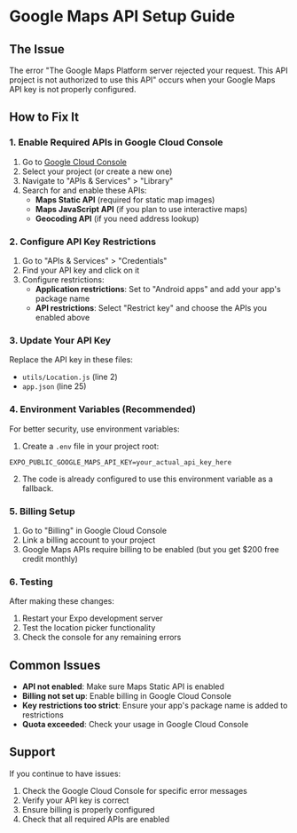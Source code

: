 # Google Maps API Setup Guide

## The Issue
The error "The Google Maps Platform server rejected your request. This API project is not authorized to use this API" occurs when your Google Maps API key is not properly configured.

## How to Fix It

### 1. Enable Required APIs in Google Cloud Console

1. Go to [Google Cloud Console](https://console.cloud.google.com/)
2. Select your project (or create a new one)
3. Navigate to "APIs & Services" > "Library"
4. Search for and enable these APIs:
   - **Maps Static API** (required for static map images)
   - **Maps JavaScript API** (if you plan to use interactive maps)
   - **Geocoding API** (if you need address lookup)

### 2. Configure API Key Restrictions

1. Go to "APIs & Services" > "Credentials"
2. Find your API key and click on it
3. Configure restrictions:
   - **Application restrictions**: Set to "Android apps" and add your app's package name
   - **API restrictions**: Select "Restrict key" and choose the APIs you enabled above

### 3. Update Your API Key

Replace the API key in these files:
- `utils/Location.js` (line 2)
- `app.json` (line 25)

### 4. Environment Variables (Recommended)

For better security, use environment variables:

1. Create a `.env` file in your project root:
```
EXPO_PUBLIC_GOOGLE_MAPS_API_KEY=your_actual_api_key_here
```

2. The code is already configured to use this environment variable as a fallback.

### 5. Billing Setup

1. Go to "Billing" in Google Cloud Console
2. Link a billing account to your project
3. Google Maps APIs require billing to be enabled (but you get $200 free credit monthly)

### 6. Testing

After making these changes:
1. Restart your Expo development server
2. Test the location picker functionality
3. Check the console for any remaining errors

## Common Issues

- **API not enabled**: Make sure Maps Static API is enabled
- **Billing not set up**: Enable billing in Google Cloud Console
- **Key restrictions too strict**: Ensure your app's package name is added to restrictions
- **Quota exceeded**: Check your usage in Google Cloud Console

## Support

If you continue to have issues:
1. Check the Google Cloud Console for specific error messages
2. Verify your API key is correct
3. Ensure billing is properly configured
4. Check that all required APIs are enabled 